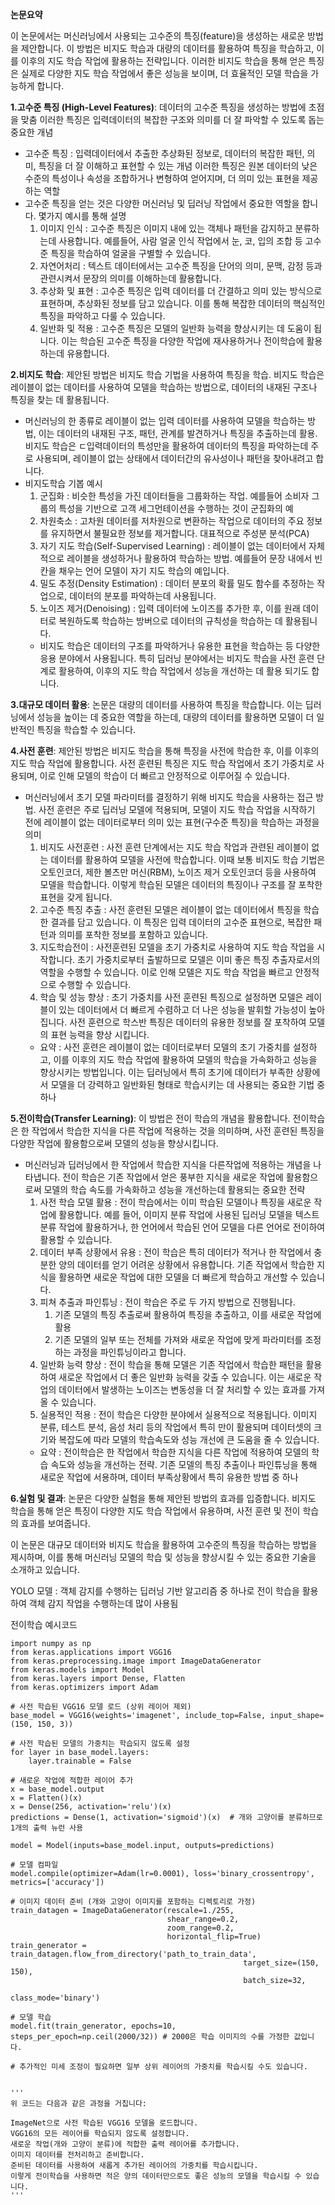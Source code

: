 **논문요약**

이 논문에서는 머신러닝에서 사용되는 고수준의 특징(feature)을 생성하는 새로운 방법을 제안합니다.
이 방법은 비지도 학습과 대량의 데이터를 활용하여 특징을 학습하고, 이를 이후의 지도 학습 작업에 활용하는 전략입니다.
이러한 비지도 학습을 통해 얻은 특징은 실제로 다양한 지도 학습 작업에서 좋은 성능을 보이며, 더 효율적인 모델 학습을 가능하게 합니다.

**1.고수준 특징 (High-Level Features)**: 데이터의 고수준 특징을 생성하는 방법에 초점을 맞춤
이러한 특징은 입력데이터의 복잡한 구조와 의미를 더 잘 파악할 수 있도록 돕는 중요한 개념
- 고수준 특징 : 입력데이터에서 추출한 추상화된 정보로, 데이터의 복잡한 패턴, 의미, 특징을 더 잘 이해하고 표현할 수 있는 개념 이러한 특징은 원본 데이터의 낮은 수준의 특성이나 속성을 조합하거나 변형하여 얻어지며, 더 의미 있는 표현을 제공하는 역할
- 고수준 특징을 얻는 것은 다양한 머신러닝 및 딥러닝 작업에서 중요한 역할을 합니다. 몇가지 예시를 통해 설명
    1. 이미지 인식 : 고수준 특징은 이미지 내에 있는 객체나 패턴을 감지하고 분류하는데 사용합니다. 예를들어, 사람 얼굴 인식 작업에서 눈, 코, 입의 조합 등 고수준 특징을 학습하여 얼굴을 구별할 수 있습니다.
    2. 자연어처리 : 텍스트 데이터에서는 고수준 특징을 단어의 의미, 문맥, 감정 등과 관련시켜서 문장의 의미를 이해하는데 활용합니다.
    3. 추상화 및 표현 : 고수준 특징은 입력 데이터를 더 간결하고 의미 있는 방식으로 표현하며, 추상화된 정보를 담고 있습니다. 이를 통해 복잡한 데이터의 핵심적인 특징을 파악하고 다룰 수 있습니다.
    4. 일반화 및 적용 : 고수준 특징은 모델의 일반화 능력을 향상시키는 데 도움이 됩니다. 이는 학습된 고수준 특징을 다양한 작업에 재사용하거나 전이학습에 활용하는데 유용합니다.

**2.비지도 학습**: 제안된 방법은 비지도 학습 기법을 사용하여 특징을 학습. 비지도 학습은 레이블이 없는 데이터를 사용하여 모델을 학습하는 방법으로, 데이터의 내재된 구조나 특징을 찾는 데 활용됩니다.
- 머신러닝의 한 종류로 레이블이 없는 입력 데이터를 사용하여 모델을 학습하는 방법, 이는 데이터의 내재된 구조, 패턴, 관계를 발견하거나 특징을 추출하는데 활용. 비지도 학습은 ㄷ입력데이터의 특성만을 활용하여 데이터의 특징을 파악하는데 주로 사용되며, 레이블이 없는 상태에서 데이터간의 유사성이나 패턴을 찾아내려고 합니다.
- 비지도학습 기봅 예시
    1. 군집화 : 비슷한 특성을 가진 데이터들을 그룹화하는 작업. 예를들어 소비자 그룹의 특성을 기반으로 고객 세그먼테이션을 수행하는 것이 군집화의 예
    2. 차원축소 : 고차원 데이터를 저차원으로 변환하는 작업으로 데이터의 주요 정보를 유지하면서 불필요한 정보를 제거합니다. 대표적으로 주성분 분석(PCA)
    3. 자기 지도 학습(Self-Supervised Learning) : 레이블이 없는 데이터에서 자체적으로 레이블을 생성하거나 활용하여 학습하는 방법. 예를들어 문장 내에서 빈 칸을 채우는 언어 모델이 자기 지도 학습의 예입니다.
    4. 밀도 추정(Density Estimation) : 데이터 분포의 확률 밀도 함수를 추정하는 작업으로, 데이터의 분포를 파악하는데 사용됩니다.
    5. 노이즈 제거(Denoising) : 입력 데이터에 노이즈를 추가한 후, 이를 원래 데이터로 복원하도록 학습하는 방버으로 데이터의 규칙성을 학습하는 데 활용됩니다.
    - 비지도 학습은 데이터의 구조를 파악하거나 유용한 표현을 학습하는 등 다양한 응용 분야에서 사용됩니다. 특히 딥러닝 분야에서는 비지도 학습을 사전 훈련 단계로 활용하여, 이후의 지도 학습 작업에서 성능을 개선하는 데 활용 되기도 합니다.

**3.대규모 데이터 활용**: 논문은 대량의 데이터를 사용하여 특징을 학습합니다. 이는 딥러닝에서 성능을 높이는 데 중요한 역할을 하는데, 대량의 데이터를 활용하면 모델이 더 일반적인 특징을 학습할 수 있습니다.

**4.사전 훈련**: 제안된 방법은 비지도 학습을 통해 특징을 사전에 학습한 후, 이를 이후의 지도 학습 작업에 활용합니다.
사전 훈련된 특징은 지도 학습 작업에서 초기 가중치로 사용되며, 이로 인해 모델의 학습이 더 빠르고 안정적으로 이루어질 수 있습니다.
- 머신러닝에서 초기 모델 파라미터를 결정하기 위해 비지도 학습을 사용하는 접근 방법. 사전 훈련은 주로 딥러닝 모델에 적용되며, 모델이 지도 학습 작업을 시작하기 전에 레이블이 없는 데이터로부터 의미 있는 표현(구수준 특징)을 학습하는 과정을 의미
    1. 비지도 사전훈련 : 사전 훈련 단계에서는 지도 학습 작업과 관련된 레이블이 없는 데이터를 활용하여 모델을 사전에 학습합니다. 이때 보통 비지도 학습 기법은 오토인코더, 제한 볼츠만 머신(RBM), 노이즈 제거 오토인코더 등을 사용하여 모델을 학습합니다.
    이렇게 학습된 모델은 데이터의 특징이나 구조를 잘 포착한 표현을 갖게 됩니다.
    2. 고수준 특징 추출 : 사전 훈련된 모델은 레이블이 없는 데이터에서 특징을 학습한 결과를 담고 있습니다. 이 특징은 입력 데이터의 고수준 표현으로, 복잡한 패턴과 의미를 포착한 정보를 포함하고 있습니다.
    3. 지도학습전이 : 사전훈련된 모델을 초기 가중치로 사용하여 지도 학습 작업을 시작합니다. 초기 가중치로부터 출발하므로 모델은 이미 좋은 특징 추출자로서의 역할을 수행할 수 있습니다. 이로 인해 모델은 지도 학습 작업을 빠르고 안정적으로 수행할 수 있습니다.
    4. 학습 및 성능 향상 : 초기 가중치를 사전 훈련된 특징으로 설정하면 모델은 레이블이 있는 데이터에서 더 빠르게 수렴하고 더 나은 성능을 발휘할 가능성이 높아집니다. 사전 훈련으로 학스반 특징은 데이터의 유용한 정보를 잘 포착하여 모델의 표현 능력을 향상 시킵니다.
    - 요약 : 사전 훈련은 레이블이 없는 데이터로부터 모델의 초기 가중치를 설정하고, 이를 이후의 지도 학습 작업에 활용하여 모델의 학습을 가속화하고 성능을 향상시키는 방법입니다. 이는 딥러닝에서 특히 초기에 데이터가 부족한 상황에서 모델을 더 강력하고 일반화된 형태로 학습시키는 데 사용되는 중요한 기법 중 하나


**5.전이학습(Transfer Learning)**: 이 방법은 전이 학습의 개념을 활용합니다. 전이학습은 한 작업에서 학습한 지식을 다른 작업에 적용하는 것을 의미하며, 사전 훈련된 특징을 다양한 작업에 활용함으로써 모델의 성능을 향상시킵니다.
  - 머신러닝과 딥러닝에서 한 작업에서 학습한 지식을 다른작업에 적용하는 개념을 나타냅니다. 전이 학습은 기존 작업에서 얻은 풍부한 지식을 새로운 작업에 활용함으로써 모델의 학습 속도를 가속화하고 성능을 개선하는데 활용되는 중요한 전략
    1. 사전 학습 모델 활용 : 전이 학습에서는 이미 학습된 모델이나 특징을 새로운 작업에 활용합니다. 예를 들어, 이미지 분류 작업에 사용된 딥러닝 모델을 텍스트 분류 작업에 활용하거나, 한 언어에서 학습된 언어 모델을 다른 언어로 전이하여 활용할 수 있습니다.
    2. 데이터 부족 상황에서 유용 : 전이 학습은 특히 데이터가 적거나 한 작업에서 충분한 양의 데이터를 얻기 어려운 상황에서 유용합니다. 기존 작업에서 학습한 지식을 활용하면 새로운 작업에 대한 모델을 더 빠르게 학습하고 개선할 수 있습니다.
    3. 피쳐 추출과 파인튜닝 : 전이 학습은 주로 두 가지 방법으로 진행됩니다.
       1. 기존 모델의 특징 추출로써 활용하여 특징을 추출하고, 이를 새로운 작업에 활용
       2. 기존 모델의 일부 또는 전체를 가져와 새로운 작업에 맞게 파라미터를 조정하는 과정을 파인튜닝이라고 합니다.
    4. 일반화 능력 향상 : 전이 학습을 통해 모델은 기존 작업에서 학습한 패턴을 활용하여 새로운 작업에서 더 좋은 일반화 능력을 갖출 수 있습니다. 이는 새로운 작업의 데이터에서 발생하는 노이즈는 변동성을 더 잘 처리할 수 있는 효과를 가져올 수 있습니다.
    5. 실용적인 적용 : 전이 학습은 다양한 분야에서 실용적으로 적용됩니다. 이미지 분류, 테스트 분석, 음성 처리 등의 작업에서 특히 만이 활용되며 데이터셋의 크기와 복잡도에 따라 모델의 학습속도와 성능 개선에 큰 도움을 줄 수 있습니다.
    - 요약 : 전이학습은 한 작업에서 학습한 지식을 다른 작업에 적용하여 모델의 학습 속도와 성능을 개선하는 전략. 기존 모델의 특징 추출이나 파인튜닝을 통해 새로운 작업에 서용하며, 데이터 부족상황에서 특히 유용한 방법 중 하나

**6.실험 및 결과**: 논문은 다양한 실험을 통해 제안된 방법의 효과를 입증합니다. 비지도 학습을 통해 얻은 특징이 다양한 지도 학습 작업에서 유용하며, 사전 훈련 및 전이 학습의 효과를 보여줍니다.

이 논문은 대규모 데이터와 비지도 학습을 활용하여 고수준의 특징을 학습하는 방법을 제시하며, 이를 통해 머신러닝 모델의 학습 및 성능을 향상시킬 수 있는 중요한 기술을 소개하고 있습니다.

YOLO 모델 : 객체 감지를 수행하는 딥러닝 기반 알고리즘 중 하나로 전이 학습을 활용하여 객체 감지 작업을 수행하는데 많이 사용됨


전이학습 예시코드
```
import numpy as np
from keras.applications import VGG16
from keras.preprocessing.image import ImageDataGenerator
from keras.models import Model
from keras.layers import Dense, Flatten
from keras.optimizers import Adam

# 사전 학습된 VGG16 모델 로드 (상위 레이어 제외)
base_model = VGG16(weights='imagenet', include_top=False, input_shape=(150, 150, 3))

# 사전 학습된 모델의 가중치는 학습되지 않도록 설정
for layer in base_model.layers:
    layer.trainable = False

# 새로운 작업에 적합한 레이어 추가
x = base_model.output
x = Flatten()(x)
x = Dense(256, activation='relu')(x)
predictions = Dense(1, activation='sigmoid')(x)  # 개와 고양이를 분류하므로 1개의 출력 뉴런 사용

model = Model(inputs=base_model.input, outputs=predictions)

# 모델 컴파일
model.compile(optimizer=Adam(lr=0.0001), loss='binary_crossentropy', metrics=['accuracy'])

# 이미지 데이터 준비 (개와 고양이 이미지를 포함하는 디렉토리로 가정)
train_datagen = ImageDataGenerator(rescale=1./255, 
                                   shear_range=0.2, 
                                   zoom_range=0.2, 
                                   horizontal_flip=True)
train_generator = train_datagen.flow_from_directory('path_to_train_data',
                                                    target_size=(150, 150),
                                                    batch_size=32,
                                                    class_mode='binary')

# 모델 학습
model.fit(train_generator, epochs=10, steps_per_epoch=np.ceil(2000/32)) # 2000은 학습 이미지의 수를 가정한 값입니다.

# 추가적인 미세 조정이 필요하면 일부 상위 레이어의 가중치를 학습시킬 수도 있습니다.


'''
위 코드는 다음과 같은 과정을 거칩니다:

ImageNet으로 사전 학습된 VGG16 모델을 로드합니다.
VGG16의 모든 레이어를 학습되지 않도록 설정합니다.
새로운 작업(개와 고양이 분류)에 적합한 출력 레이어를 추가합니다.
이미지 데이터를 전처리하고 준비합니다.
준비된 데이터를 사용하여 새롭게 추가된 레이어의 가중치를 학습시킵니다.
이렇게 전이학습을 사용하면 적은 양의 데이터만으로도 좋은 성능의 모델을 학습시킬 수 있습니다.
'''



```